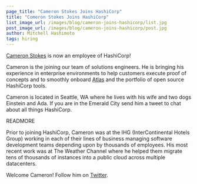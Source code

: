```yaml
---
page_title: "Cameron Stokes Joins HashiCorp"
title: "Comeron Stokes Joins HashiCorp"
list_image_url: /images/blog/cameron-joins-hashicorp/list.jpg
post_image_url: /images/blog/cameron-joins-hashicorp/post.jpg
author: Mitchell Hashimoto
tags: hiring
---
```


[Cameron Stokes](https://github.com/clstokes) is now an employee of
HashiCorp!

Cameron is the joining our team of solutions engineers. He is bringing
his experience in enterprise environments to help customers execute
proof of concepts and to smoothly onboard [Atlas](https://atlas.hashicorp.com)
and the portfolio of open source HashiCorp tools.

Cameron is located in Seattle, WA where he lives with his wife
and two dogs Einstein and Ada. If you are in the Emerald City
send him a tweet to chat about all things HashiCorp.

READMORE

Prior to joining HashiCorp, Cameron was at the IHG (InterContinental Hotels Group)
working in each of their lines of business managing software development
teams depending upon by thousands of employees. His most recent work was
at The Weather Channel where he helped them migrate tens of thousands of
instances into a public cloud across multiple datacenters.

Welcome Cameron! Follow him on [Twitter](https://twitter.com/clstokes).

